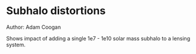 # Subhalo distortions

Author: Adam Coogan

Shows impact of adding a single 1e7 - 1e10 solar mass subhalo to a lensing
system.

